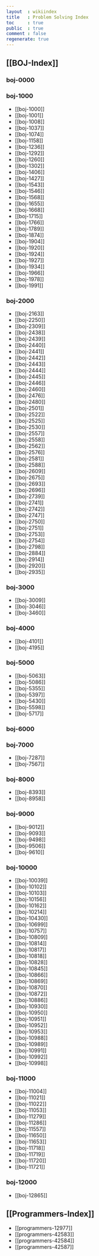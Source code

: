 ```yaml
---
layout  : wikiindex
title   : Problem Solving Index
toc     : true
public  : true
comment : false
regenerate: true
---
```


## [[BOJ-Index]]

### boj-0000

### boj-1000

* [[boj-1000]]
* [[boj-1001]]
* [[boj-1008]]
* [[boj-1037]]
* [[boj-1074]]
* [[boj-1158]]
* [[boj-1236]]
* [[boj-1292]]
* [[boj-1260]]
* [[boj-1302]]
* [[boj-1406]]
* [[boj-1427]]
* [[boj-1543]]
* [[boj-1546]]
* [[boj-1568]]
* [[boj-1655]]
* [[boj-1668]]
* [[boj-1715]]
* [[boj-1766]]
* [[boj-1789]]
* [[boj-1874]]
* [[boj-1904]]
* [[boj-1920]]
* [[boj-1924]]
* [[boj-1927]]
* [[boj-1934]]
* [[boj-1966]]
* [[boj-1978]]
* [[boj-1991]]

### boj-2000

* [[boj-2163]]
* [[boj-2250]]
* [[boj-2309]]
* [[boj-2438]]
* [[boj-2439]]
* [[boj-2440]]
* [[boj-2441]]
* [[boj-2442]]
* [[boj-2443]]
* [[boj-2444]]
* [[boj-2445]]
* [[boj-2446]]
* [[boj-2460]]
* [[boj-2476]]
* [[boj-2480]]
* [[boj-2501]]
* [[boj-2522]]
* [[boj-2525]]
* [[boj-2530]]
* [[boj-2557]]
* [[boj-2558]]
* [[boj-2562]]
* [[boj-2576]]
* [[boj-2581]]
* [[boj-2588]]
* [[boj-2609]]
* [[boj-2675]]
* [[boj-2693]]
* [[boj-2696]]
* [[boj-2739]]
* [[boj-2741]]
* [[boj-2742]]
* [[boj-2747]]
* [[boj-2750]]
* [[boj-2751]]
* [[boj-2753]]
* [[boj-2754]]
* [[boj-2798]]
* [[boj-2884]]
* [[boj-2914]]
* [[boj-2920]]
* [[boj-2935]]

### boj-3000

* [[boj-3009]]
* [[boj-3046]]
* [[boj-3460]]

### boj-4000

* [[boj-4101]]
* [[boj-4195]]

### boj-5000

* [[boj-5063]]
* [[boj-5086]]
* [[boj-5355]]
* [[boj-5397]]
* [[boj-5430]]
* [[boj-5598]]
* [[boj-5717]]

### boj-6000

### boj-7000

* [[boj-7287]]
* [[boj-7567]]

### boj-8000

* [[boj-8393]]
* [[boj-8958]]

### boj-9000

* [[boj-9012]]
* [[boj-9093]]
* [[boj-9498]]
* [[boj-9506]]
* [[boj-9610]]

### boj-10000

* [[boj-10039]]
* [[boj-10102]]
* [[boj-10103]]
* [[boj-10156]]
* [[boj-10162]]
* [[boj-10214]]
* [[boj-10430]]
* [[boj-10699]]
* [[boj-10757]]
* [[boj-10809]]
* [[boj-10814]]
* [[boj-10817]]
* [[boj-10818]]
* [[boj-10828]]
* [[boj-10845]]
* [[boj-10866]]
* [[boj-10869]]
* [[boj-10870]]
* [[boj-10872]]
* [[boj-10886]]
* [[boj-10930]]
* [[boj-10950]]
* [[boj-10951]]
* [[boj-10952]]
* [[boj-10953]]
* [[boj-10988]]
* [[boj-10989]]
* [[boj-10991]]
* [[boj-10992]]
* [[boj-10998]]

### boj-11000

* [[boj-11004]]
* [[boj-11021]]
* [[boj-11022]]
* [[boj-11053]]
* [[boj-11279]]
* [[boj-11286]]
* [[boj-11557]]
* [[boj-11650]]
* [[boj-11653]]
* [[boj-11718]]
* [[boj-11719]]
* [[boj-11720]]
* [[boj-11721]]

### boj-12000

* [[boj-12865]]

## [[Programmers-Index]]

* [[programmers-12977]]
* [[programmers-42583]]
* [[programmers-42584]]
* [[programmers-42587]]
